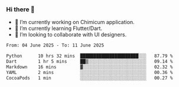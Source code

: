 ### Hi there 👋

<!--
**devcat37/devcat37** is a ✨ _special_ ✨ repository because its `README.md` (this file) appears on your GitHub profile.-->


- 🔭 I’m currently working on Chimicum application.
- 🌱 I’m currently learning Flutter/Dart.
- 👯 I’m looking to collaborate with UI designers.
<!-- - 🤔 I’m looking for help with ... -->

<!--START_SECTION:waka-->

```txt
From: 04 June 2025 - To: 11 June 2025

Python      10 hrs 32 mins  ██████████████████████░░░   87.79 %
Dart        1 hr 5 mins     ██▒░░░░░░░░░░░░░░░░░░░░░░   09.14 %
Markdown    16 mins         ▓░░░░░░░░░░░░░░░░░░░░░░░░   02.32 %
YAML        2 mins          ░░░░░░░░░░░░░░░░░░░░░░░░░   00.36 %
CocoaPods   1 min           ░░░░░░░░░░░░░░░░░░░░░░░░░   00.27 %
```

<!--END_SECTION:waka-->
